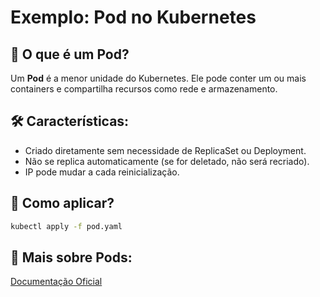 # Exemplo: Pod no Kubernetes

## 📌 O que é um Pod?
Um **Pod** é a menor unidade do Kubernetes. Ele pode conter um ou mais containers e compartilha recursos como rede e armazenamento.

## 🛠 Características:
- Criado diretamente sem necessidade de ReplicaSet ou Deployment.
- Não se replica automaticamente (se for deletado, não será recriado).
- IP pode mudar a cada reinicialização.

## 🚀 Como aplicar?
```sh
kubectl apply -f pod.yaml
```

## 📖 Mais sobre Pods:
[Documentação Oficial](https://kubernetes.io/docs/concepts/workloads/pods/)